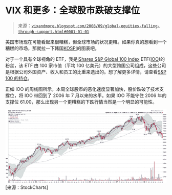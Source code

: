 <!--yml

类别：未分类

日期：2024-05-18 18:28:04

-->

# VIX 和更多：全球股市跌破支撑位

> 来源：[`vixandmore.blogspot.com/2008/09/global-equities-falling-through-support.html#0001-01-01`](http://vixandmore.blogspot.com/2008/09/global-equities-falling-through-support.html#0001-01-01)

美国市场现在可能看起来很糟糕，但全球市场的状况更糟。如果你真的想看到一个糟糕的市场，那就拉一下韩国[KOSPI](http://stockcharts.com/charts/gallery.html?%24KOSPI)的图表吧。

对于一个具有全球视角的 ETF，我是[iShares S&P Global 100 Index](http://www2.standardandpoors.com/portal/site/sp/en/us/page.topic/indices_gbl100/2,3,2,1,0,0,0,0,0,2,1,0,0,0,0,0.html) ETF([IOO](http://finance.google.com/finance?q=ioo))的粉丝，该 ETF 由 100 家市值（平均 100 亿美元）的大型跨国公司组成，这些公司是根据公司外国资产、收入和员工的比重来选出的。想了解更多详情，请查看[S&P 100 的持仓](http://www2.standardandpoors.com/portal/site/sp/en/us/page.topic/indices_gbl100/2,3,2,1,0,0,0,0,0,2,3,0,0,0,0,0.html)。

正如 IOO 的周线图所示，本周全球股市的恶化速度显著加快，股价跌破了技术支撑位，将 IOO 带回到了 2006 年 7 月以来的水平。如果 IOO 不能守住 2006 年的支撑位 61.00，那么出现另一个更糟糕的下跌行情当然是一个明显的可能性。

![](img/654e1888f98f56c26aeb594c3256dc7e.png) [来源：StockCharts]

